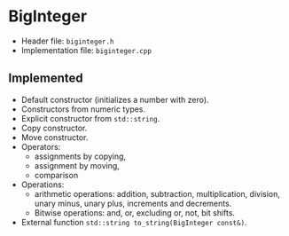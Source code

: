 # BigInteger

- Header file: `biginteger.h`
- Implementation file: `biginteger.cpp`

## Implemented
* Default constructor (initializes a number with zero).
* Constructors from numeric types.
* Explicit constructor from `std::string`.
* Copy constructor.
* Move constructor.
* Operators:
  * assignments by copying,
  * assignment by moving,
  * comparison
* Operations:
  * arithmetic operations: addition, subtraction, multiplication, division, unary minus, unary plus, increments and decrements.
  * Bitwise operations: and, or, excluding or, not, bit shifts.
* External function `std::string to_string(BigInteger const&)`.

